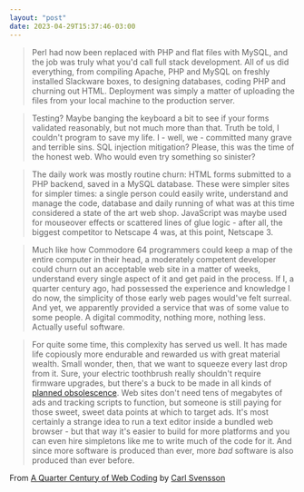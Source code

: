 ```yaml
---
layout: "post"
date: 2023-04-29T15:37:46-03:00
---
```


> Perl had now been replaced with PHP and flat files with MySQL, and the job was truly what you'd call full stack development. All of us did everything, from compiling Apache, PHP and MySQL on freshly installed Slackware boxes, to designing databases, coding PHP and churning out HTML. Deployment was simply a matter of uploading the files from your local machine to the production server.

> Testing? Maybe banging the keyboard a bit to see if your forms validated reasonably, but not much more than that. Truth be told, I couldn't program to save my life. I - well, we - committed many grave and terrible sins. SQL injection mitigation? Please, this was the time of the honest web. Who would even try something so sinister?

> The daily work was mostly routine churn: HTML forms submitted to a PHP backend, saved in a MySQL database. These were simpler sites for simpler times: a single person could easily write, understand and manage the code, database and daily running of what was at this time considered a state of the art web shop. JavaScript was maybe used for mouseover effects or scattered lines of glue logic - after all, the biggest competitor to Netscape 4 was, at this point, Netscape 3.

> Much like how Commodore 64 programmers could keep a map of the entire computer in their head, a moderately competent developer could churn out an acceptable web site in a matter of weeks, understand every single aspect of it and get paid in the process. If I, a quarter century ago, had possessed the experience and knowledge I do now, the simplicity of those early web pages would've felt surreal. And yet, we apparently provided a service that was of some value to some people. A digital commodity, nothing more, nothing less. Actually useful software. 

> For quite some time, this complexity has served us well. It has made life copiously more endurable and rewarded us with great material wealth. Small wonder, then, that we want to squeeze every last drop from it. Sure, your electric toothbrush really shouldn't require firmware upgrades, but there's a buck to be made in all kinds of [planned obsolescence](https://www.datagubbe.se/endofownership/). Web sites don't need tens of megabytes of ads and tracking scripts to function, but someone is still paying for those sweet, sweet data points at which to target ads. It's most certainly a strange idea to run a text editor inside a bundled web browser - but that way it's easier to build for more platforms and you can even hire simpletons like me to write much of the code for it. And since more software is produced than ever, more _bad_ software is also produced than ever before.

From [A Quarter Century of Web Coding](https://www.datagubbe.se/25years/) by [Carl Svensson](https://www.datagubbe.se/)
